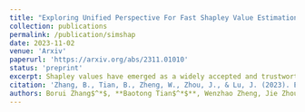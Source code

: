 ```yaml
---
title: "Exploring Unified Perspective For Fast Shapley Value Estimation"
collection: publications
permalink: /publication/simshap
date: 2023-11-02
venue: 'Arxiv'
paperurl: 'https://arxiv.org/abs/2311.01010'
status: 'preprint'
excerpt: Shapley values have emerged as a widely accepted and trustworthy tool, grounded in theoretical axioms, for addressing challenges posed by black-box models like deep neural networks. However, computing Shapley values encounters exponential complexity in the number of features. Various approaches, including ApproSemivalue, KernelSHAP, and FastSHAP, have been explored to expedite the computation. We analyze the consistency of existing works and conclude that stochastic estimators can be unified as the linear transformation of importance sampling of feature subsets. Based on this, we investigate the possibility of designing simple amortized estimators and propose a straightforward and efficient one, SimSHAP, by eliminating redundant techniques. Extensive experiments conducted on tabular and image datasets validate the effectiveness of our SimSHAP, which significantly accelerates the computation of accurate Shapley values.
citation: 'Zhang, B., Tian, B., Zheng, W., Zhou, J., & Lu, J. (2023). Exploring Unified Perspective For Fast Shapley Value Estimation. arXiv preprint arXiv:2311.01010.'
authors: Borui Zhang$^*$, **Baotong Tian$^*$**, Wenzhao Zheng, Jie Zhou, Jiwen Lu
---
```

